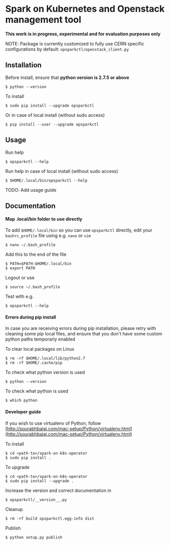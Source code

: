# Spark on Kubernetes and Openstack management tool

**This work is in progress, experimental and for evaluation purposes only**

NOTE: Package is currently customized to fully use CERN specific configurations by default: `opsparkctl/openstack_client.py`

## Installation

Before install, ensure that **python version is 2.7.5 or above**

```
$ python --version
```

To install

```
$ sudo pip install --upgrade opsparkctl
```

Or in case of local install (without sudo access)

```
$ pip install --user --upgrade opsparkctl
```
## Usage

Run help

```
$ opsparkctl --help
```

Run help in case of local install (without sudo access)
```
$ $HOME/.local/bin/opsparkctl --help
```

TODO: Add usage guide

## Documentation

#### Map .local/bin folder to use directly

To add ``$HOME/.local/bin`` so you can use ``opsparkctl``
directly, edit your ``bashrc_profile`` file using e.g. ``nano`` or
``vim``

    $ nano ~/.bash_profile

Add this to the end of the file

    $ PATH=$PATH:$HOME/.local/bin
    $ export PATH

Logout or use

    $ source ~/.bash_profile

Test with e.g.

    $ opsparkctl --help

#### Errors during pip install

In case you are receiving errors during pip installation, please retry with cleaning some pip local files, and ensure
that you don't have some custom python paths temporarly enabled

To clear local packages on Linux

    $ rm -rf $HOME/.local/lib/python2.7
    $ rm -rf $HOME/.cache/pip

To check what python version is used

    $ python --version

To check what python is used

    $ which python

#### Developer guide

If you wish to use virtualenv of Python, follow [http://sourabhbajaj.com/mac-setup/Python/virtualenv.html](http://sourabhbajaj.com/mac-setup/Python/virtualenv.html)

To install

```
$ cd <path-to>/spark-on-k8s-operator
$ sudo pip install .
```

To upgrade

```
$ cd <path-to>/spark-on-k8s-operator
$ sudo pip install --upgrade .
```

Increase the version and correct documentation in

    $ opsparkctl/__version__.py

Cleanup

    $ rm -rf build opsparkctl.egg-info dist

Publish

    $ python setup.py publish
    
